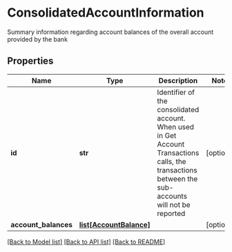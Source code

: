 # ConsolidatedAccountInformation

Summary information regarding account balances of the overall account provided by the bank
## Properties
Name | Type | Description | Notes
------------ | ------------- | ------------- | -------------
**id** | **str** | Identifier of the consolidated account. When used in Get Account Transactions calls, the transactions between the sub-accounts will not be reported | [optional] 
**account_balances** | [**list[AccountBalance]**](AccountBalance.md) |  | [optional] 

[[Back to Model list]](../README.md#documentation-for-models) [[Back to API list]](../README.md#documentation-for-api-endpoints) [[Back to README]](../README.md)


